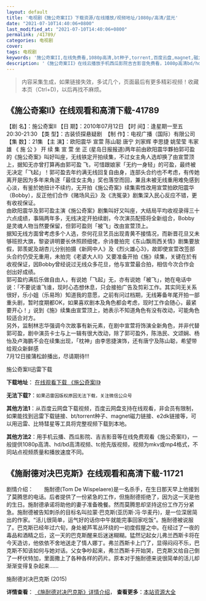 ```yaml
---
layout: default
title: '电视剧《施公奇案II》下载资源/在线播放/视频地址/1080p/高清/蓝光'
date: "2021-07-10T14:40:06+0800"
last_modified_at: "2021-07-10T14:40:06+0800"
permalink: /41789/
categories: 电视剧
cover:
tags: 电视剧
keywords: '施公奇案II,在线免费看,1080p高清,bt种子,torrent,百度云盘,magnet,磁力链,迅雷下载资源'
description: '《施公奇案II》在线云播放手机西瓜影院吉吉影音免费看，1080p高清bd/hd未删减完整版和tc抢先枪版，mkv/mp4格式，附带bt/torrent种子、magnet/磁力链、百度云盘、网盘资源迅雷下载链接'
---
```


>内容采集生成，如果链接失效，多试几个，页面最后有更多精彩视频！收藏本页（Ctrl+D)，以后再找不麻烦。


## 《施公奇案II》在线观看和高清下载-41789

【剧 名】：施公奇案II 【日 期】：2010年07月12日 【时 间】：逢星期一至五 20:30-21:30 【类 型】：古装侦探悬疑剧&nbsp; 【制 作】：电视广播（国际）有限公司 【集 数】：21集 【主 演】：欧阳震华 宣萱 陈山聪 唐宁 刘家辉 李思捷 姚莹莹 韦家雄 《 施 公 》 开 续 集 宣 萱 坐 正 (星岛日报报道)两年前由欧阳震华夥拍郭可盈的《施公奇案》叫好叫座，无线铁定开拍续集，不过女主角人选却换了由宣萱顶上，据知无亦曾打算再由郭可盈 飞，可惜跟娘家「无约一身轻」的可盈，最终被无决定「飞起」！郭可盈去年约满无线回复自由身，连部头合约也不考虑，有传她离开是因为多年来角逐「最佳女主角」奖也落空而回，兼且未被无线重用难免感到心淡，有鉴於她扭计不续约，无开拍《施公奇案》续集索性改用宣萱拍欧阳震华（Bobby），反正他们合作《赌场风云》及《洗冤录》剧集深入民心反应不错，更有收视保证。<br />由欧阳震华及郭可盈主演《施公奇案》剧集叫好又叫座，大结局平均收视录得三十六点成绩，事隔两年多，无线决定开拍续剧，今次演员配搭将全新组合，Bobby是灵魂人物当然要保留，但郭可盈则「被飞」改由宣萱顶上。<br />据知无线方面曾考虑多个人选，奈何花旦艺员出现青黄不接情况，而新晋花旦又未够班担大旗，黎姿讲明要长休照顾细佬，佘诗曼拍完《东山飘雨西关情》剧集要放假，郭羡妮及胡杏儿分别拍摄《新网中人》及《烈火雄心3》，故即使宣萱改签部头合约仍受无重用，未拍完《老婆大人Ⅱ》又要准备开拍《施》续集，关键在於有收视保证，因Bobby曾经说过无线众多花旦，他与宣萱最合拍，相信今次合作会创出好成绩。<br />郭可盈约满后乐做自由人，有说她「飞起」无，亦有说她「被飞」，她在电话中说：「不要说谁飞谁，现时心态想休息，只会接拍广告及剪彩工作。其实同无关系很好，乐小姐（乐易玲）知道我的意愿，之前有问过档期，无线筹备年尾开拍一部重头剧，暂时度期都OK，如果喜欢剧本及角色都会考虑，现时工作会随心，最紧要开心！」说到《施》续集由宣萱顶上，她表示不知道角色有没有改动，可能角色较适合对方。<br />另外，监制林志华强调今次故事有新元素，在剧中宣萱将饰演全新角色，并非代替郭可盈，剧中演员卡士与上一辑有很大改动，除了郭可盈外，陈浩民、文颂娴、杨怡及卢海鹏不会在续集出现，「枕神」由李思捷演饰，还有唐宁及陈山聪，希望带给观众新鲜感<br />7月12日接蒲松龄播出，尽请期待!!!


施公奇案II迅雷下载

**下载地址**： [在线观看下载 《施公奇案II》](https://www.993dy.com//vod-detail-id-10481.html) 


**无法下载?**：`如果迅雷因版权原因无法下载，关注微信公众号 `

**其他方法1**：从百度云网盘下载视频，百度云网盘支持在线观看，非会员有限制，如果能找到迅雷下载链接、bt/torrent种子、magnet磁力链接、e2dk链接等，可以用迅雷、比特彗星等工具将完整视频下载到本地。

**其他方法2**：用手机云播、西瓜影院、吉吉影音等在线免费观看《施公奇案II》，一般提供1080p高清、hd/bd高清视频、tc抢先版视频，视频为mkv或mp4格式，不同站点视频质量和播放速度不同。


## 《施耐德对决巴克斯》在线观看和高清下载-11721

剧情介绍：　　施耐德(Tom De Wispelaere)是一名杀手，在生日那天早上他接到了莫腾思的电话。后者提供了一份紧急的工作，但施耐德拒绝了，因为这一天是他的生日。施耐德承诺将助他的妻子准备晚餐。然而莫腾思却坚持这份工作万分紧急。施耐德被告知刺杀的目标名叫拉蒙·巴克斯(亚历斯·冯·华麦丹)，是一位深居简出的作家。“活儿很简单，运气好的话你中午就能完事回家吃饭”。施耐德被说服了。巴克斯已经年过六旬，身处被芦苇丛环绕的一初度假屋之中。在经过了一夜的毒品和酒精之后，这一天的巴克斯醒来后迷迷糊糊。猛然记起女儿弗兰西斯卡将在今天造访，他依依不舍地送走了情人娜丁。弗兰西斯卡上门了，显得闷闷不乐，巴克斯不知该如何与她对话。父女争吵起来，弗兰西斯卡开始哭，巴克斯又给自己倒了一杯伏特加，里面撒上了各种各样的药片。原本对于施耐德来说很简单的活儿却渐渐变得复杂起来……


施耐德对决巴克斯 (2015)

**详情查看**： [《施耐德对决巴克斯》详情介绍](/movie/11721/)， **查看更多**：[本站资源大全](/movie/t/all/)

